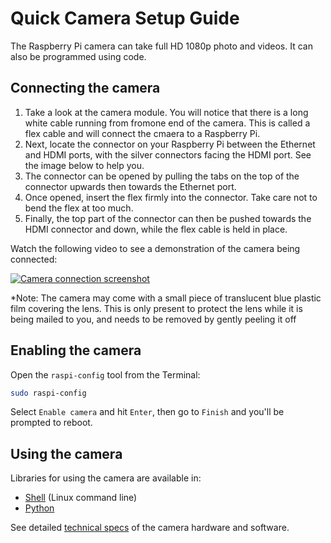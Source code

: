 # Quick Camera Setup Guide

The Raspberry Pi camera can take full HD 1080p photo and videos. It can also be programmed using code. 

## Connecting the camera

1. Take a look at the camera module. You will notice that there is a long white cable running from fromone end of the camera. This is called a flex cable and will connect the cmaera to a Raspberry Pi.
1. Next, locate the connector on your Raspberry Pi between the Ethernet and HDMI ports, with the silver connectors facing the HDMI port. See the image below to help you.
1. The connector can be opened by pulling the tabs on the top of the connector upwards then towards the Ethernet port. 
1. Once opened, insert the flex firmly into the connector. Take care not to bend the flex at too much. 
1. Finally, the top part of the connector can then be pushed towards the HDMI connector and down, while the flex cable is held in place.

Watch the following video to see a demonstration of the camera being connected:

[![Camera connection screenshot](http://img.youtube.com/vi/GImeVqHQzsE/0.jpg)](http://www.youtube.com/watch?v=GImeVqHQzsE)

*Note: The camera may come with a small piece of translucent blue plastic film covering the lens. This is only present to protect the lens while it is being mailed to you, and needs to be removed by gently peeling it off

## Enabling the camera

Open the `raspi-config` tool from the Terminal:

```bash
sudo raspi-config
```

Select `Enable camera` and hit `Enter`, then go to `Finish` and you'll be prompted to reboot.

## Using the camera

Libraries for using the camera are available in:

- [Shell](raspicam/README.md) (Linux command line)
- [Python](python/README.md)

See detailed [technical specs](../../hardware/camera.md) of the camera hardware and software.
